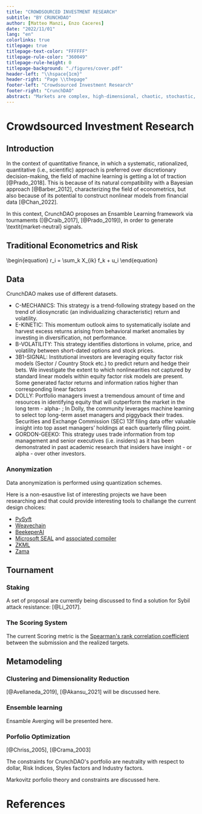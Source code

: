 ```yaml
---
title: "CROWDSOURCED INVESTMENT RESEARCH"
subtitle: "BY CRUNCHDAO"
author: [Matteo Manzi, Enzo Caceres]
date: "2022/11/01"
lang: "en"
colorlinks: true
titlepage: true
titlepage-text-color: "FFFFFF"
titlepage-rule-color: "360049"
titlepage-rule-height: 0
titlepage-background: "./figures/cover.pdf"
header-left: "\\hspace{1cm}"
header-right: "Page \\thepage"
footer-left: "Crowdsourced Investment Research"
footer-right: "CrunchDAO"
abstract: "Markets are complex, high-dimensional, chaotic, stochastic, non-Gaussian dynamical systems. With a data-driven perspective, CrunchDAO's tokenomics powers a crowdsourced investment strategy that, via Machine and Ensemble Learning, leads to competitive financial services."
---
```


# Crowdsourced Investment Research

## Introduction

In the context of quantitative finance, in which a systematic, rationalized, quantitative (i.e., scientific) approach is preferred over discretionary decision-making, the field of machine learning is getting a lot of traction [@Prado_2018]. This is because of its natural compatibility with a Bayesian approach [@Barber_2012], characterizing the field of econometrics, but also because of its potential to construct nonlinear models from financial data [@Chan_2022].

In this context, CrunchDAO proposes an Ensamble Learning framework via tournaments ([@Craib_2017], [@Prado_2019]), in order to generate \textit{market-neutral} signals.

## Traditional Econometrics and Risk

\begin{equation}
r_i = \sum_k X_{ik} f_k + u_i
\end{equation}

## Data

CrunchDAO makes use of different datasets.

- C-MECHANICS: This strategy is a trend-following strategy based on the trend of idiosyncratic (an individualizing characteristic) return and volatility.
- E-KINETIC: This momentum outlook aims to systematically isolate and harvest excess returns arising from behavioral market anomalies by investing in diversification, not performance.
- B-VOLATILITY: This strategy identifies distortions in volume, price, and volatility between short-dated options and stock prices.
- 3B1-SIGNAL: Institutional investors are leveraging equity factor risk models (Sector / Country Stock etc.) to predict return and hedge their bets.  We investigate the extent to which nonlinearities not captured by standard linear models within equity factor risk models are present. Some generated factor returns and information ratios higher than corresponding linear factors
- DOLLY: Portfolio managers invest a tremendous amount of time and resources in identifying equity that will outperform the market in the long term - alpha- ; In Dolly, the community leverages machine learning to select top long-term asset managers and piggyback their trades. Securities and Exchange Commission (SEC) 13f filing data offer valuable insight into top asset managers’ holdings at each quarterly filing point.
- GORDON-GEEKO: This strategy uses trade information from top management and senior executives (i.e. insiders) as it has been demonstrated in past academic research that insiders have insight - or alpha - over other investors.

### Anonymization 

Data anonymization is performed using quantization schemes.

Here is a non-esaustive list of interesting projects we have been researching and that could provide interesting tools to challange the current design choices:

- [PySyft](https://github.com/OpenMined/PySyft)
- [Weavechain](https://www.weavechain.com/) 
- [BeekeperAI](https://www.beekeeperai.com/)
- [Microsoft SEAL](https://github.com/microsoft/SEAL) and [associated compiler](https://github.com/microsoft/EVA)
- [ZKML](https://github.com/zkml-community/awesome-zkml)
- [Zama](https://www.zama.ai/)

## Tournament

### Staking

A set of proposal are currently being discussed to find a solution for Sybil attack resistance: [@Li_2017].

### The Scoring System

The current Scoring metric is the [Spearman's rank correlation coefficient](https://en.wikipedia.org/wiki/Spearman%27s_rank_correlation_coefficient) between the submission and the realized targets.

## Metamodeling

### Clustering and Dimensionality Reduction

[@Avellaneda_2019], [@Akansu_2021] will be discussed here.

### Ensemble learning

Ensamble Averging will be presented here.

### Porfolio Optimization

[@Chriss_2005], [@Crama_2003]

The constraints for CrunchDAO's portfolio are neutrality with respect to dollar, Risk Indices, Styles factors and Industry factors.

Markovitz porfolio theory and constraints are discussed here.

# References

